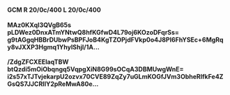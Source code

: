 #### GCM R 20/0c/400 L 20/0c/400
**MAz0KXqI3QVgB65s**<br/>**pLDWez0DnxATmYNtwQ8hfKGfwD4L79oj6KOzoDFqrSs=**<br/>**g9tAGgqHBBrDUbwPsBPFJoB4KgTZOPjdFVkp0o4J8Pl6FhYSEc+6MgRqy8vJXXP3Hgmq1YhyIShjl/1A...**<br/><br/>
**/ZdgZFCXEEIaqTBW**<br/>**btQzdi5mOiObqngq5VqpgXiN8G99sOCqA3DBMUwgWnE=**<br/>**i2s57xTJTvjekarpU2ozvx70CVE89ZqZy7uGLmKOGfJVm3ObheRlfkFe4ZGsQS7JJCRllY2pReMwA80e...**